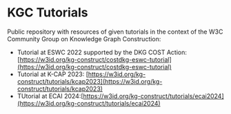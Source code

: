 # KGC Tutorials
Public repository with resources of given tutorials in the context of the W3C Community Group on Knowledge Graph Construction:

- Tutorial at ESWC 2022 supported by the DKG COST Action: [https://w3id.org/kg-construct/costdkg-eswc-tutorial](https://w3id.org/kg-construct/costdkg-eswc-tutorial)
- Tutorial at K-CAP 2023: [https://w3id.org/kg-construct/tutorials/kcap2023](https://w3id.org/kg-construct/tutorials/kcap2023)
- TUtorial at ECAI 2024:[https://w3id.org/kg-construct/tutorials/ecai2024](https://w3id.org/kg-construct/tutorials/ecai2024)
